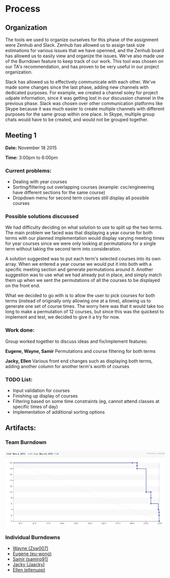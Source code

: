 # Process

## Organization
The tools we used to organize ourselves for this phase of the assignment were Zenhub and Slack. Zenhub has allowed us to assign task size estimations for various issues that we have openned, and the Zenhub board has allowed us to easily view and organize the issues. We've also made use of the Burndown feature to keep track of our work. This tool was chosen on our TA's recommendation, and has proven to be very useful in our project organization.

Slack has allowed us to effectively communicate with each other. We've made some changes since the last phase, adding new channels with dedicated purposes. For example, we created a channel soley for project udpate information, since it was getting lost in our discussion channel in the previous phase. Slack was chosen over other communication platforms like Skype because it was much easier to create multiple channels with different purposes for the same group within one place. In Skype, multiple group chats would have to be created, and would not be grouped together.

## Meeting 1
**Date:** November 18 2015

**Time:** 3:00pm to 6:00pm

### Current problems:
* Dealing with year courses
* Sorting/filtering out overlapping courses (example: csc/engineering have different sections for the same course)
* Dropdown menu for second term courses still display all possible courses

### Possible solutions discussed 
We had difficulty deciding on what solution to use to split up the two terms. The main problem we faced was that
displaying a year course for both terms with our planned implementation would display varying meeting times for year courses 
since we were only looking at permutations for a single term without taking the second term into consideration.

A solution suggested was to put each term's selected courses into its own array. When we entered a year course we would put it into both with
a specific meeting section and generate permutations around it. Another suggestion was to use what we had already put in place, and
simply match them up when we sent the permutations of all the courses to be displayed on the front end.

What we decided to go with is to allow the user to pick courses for both terms (instead of originally only allowing one at a time), allowing us to
generate one set of course times. The worry here was that it would take too long to make a permutation of 12 courses, but since this was the quickest 
to implement and test, we decided to give it a try for now.

### Work done:
Group worked together to discuss ideas and fix/implement features:

**Eugene, Wayne, Samir** Permutations and course filtering for both terms

**Jacky, Ellen** Various front end changes such as displaying both terms, adding another column for another term's worth of courses

### TODO List:
* Input validation for courses
* Finishing up display of courses
* Filtering based on some time constraints (eg, cannot attend classes at specific times of day)
* Implementation of additional sorting options

## Artifacts:

### Team Burndown
![team burndown](./burndowns/team.png)

### Individual Burndowns
* [Wayne (Zsw007)](./burndowns/Wayne.png)
* [Eugene (eu-wong)](./burndowns/Eugene.jpg)
* [Samir (samirp91)](./burndowns/Samir.jpg)
* [Jacky (Jaacky)](./burndowns/Jacky.jpg)
* [Ellen (ellenupp)](./burndowns/Ellen.png)
